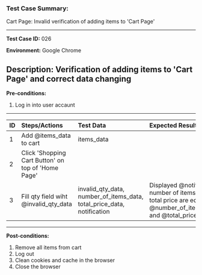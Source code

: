 
### Test Case Summary:
Cart Page: Invalid verification of adding items to 'Cart Page'

---

**Test Case ID:** 026

**Environment:** Google Chrome

**Description:**
Verification of adding items to 'Cart Page' and correct data changing
---

**Pre-conditions:**
1. Log in into user accaunt    
---

|      ID       | Steps/Actions |  Test Data  | Expected Result |
| ------------- |:--------------| :---------- | :-------------- |
|       1       |Add @items_data to cart|items_data|                 |
|       2       |Click 'Shopping Cart Button' on top of 'Home Page'| | |
|       3       |Fill qty field wiht @invalid_qty_data| invalid_qty_data, number_of_items_data, total_price_data, notification | Displayed @notification, number of items and total price are equal  @number_of_items_data and @total_price_data|

---

**Post-conditions:**
1. Remove all items from cart
2. Log out
3. Clean cookies and cache in the browser
4. Close the browser
